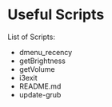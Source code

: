 # Useful Scripts
List of Scripts:
- dmenu_recency
- getBrightness
- getVolume
- i3exit
- README.md
- update-grub
